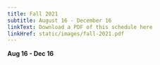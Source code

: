 ```yaml
---
title: Fall 2021
subtitle: August 16 - December 16
linkText: Download a PDF of this schedule here
linkHref: static/images/fall-2021.pdf
---
```

<!--StartFragment-->

**Aug 16 - Dec 16**

<!--EndFragment-->